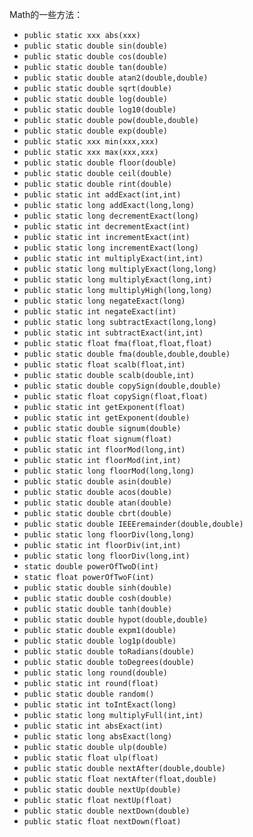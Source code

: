 Math的一些方法：
- `public static xxx abs(xxx)`
- `public static double sin(double)`
- `public static double cos(double)`
- `public static double tan(double)`
- `public static double atan2(double,double)`
- `public static double sqrt(double)`
- `public static double log(double)`
- `public static double log10(double)`
- `public static double pow(double,double)`
- `public static double exp(double)`
- `public static xxx min(xxx,xxx)`
- `public static xxx max(xxx,xxx)`
- `public static double floor(double)`
- `public static double ceil(double)`
- `public static double rint(double)`
- `public static int addExact(int,int)`
- `public static long addExact(long,long)`
- `public static long decrementExact(long)`
- `public static int decrementExact(int)`
- `public static int incrementExact(int)`
- `public static long incrementExact(long)`
- `public static int multiplyExact(int,int)`
- `public static long multiplyExact(long,long)`
- `public static long multiplyExact(long,int)`
- `public static long multiplyHigh(long,long)`
- `public static long negateExact(long)`
- `public static int negateExact(int)`
- `public static long subtractExact(long,long)`
- `public static int subtractExact(int,int)`
- `public static float fma(float,float,float)`
- `public static double fma(double,double,double)`
- `public static float scalb(float,int)`
- `public static double scalb(double,int)`
- `public static double copySign(double,double)`
- `public static float copySign(float,float)`
- `public static int getExponent(float)`
- `public static int getExponent(double)`
- `public static double signum(double)`
- `public static float signum(float)`
- `public static int floorMod(long,int)`
- `public static int floorMod(int,int)`
- `public static long floorMod(long,long)`
- `public static double asin(double)`
- `public static double acos(double)`
- `public static double atan(double)`
- `public static double cbrt(double)`
- `public static double IEEEremainder(double,double)`
- `public static long floorDiv(long,long)`
- `public static int floorDiv(int,int)`
- `public static long floorDiv(long,int)`
- `static double powerOfTwoD(int)`
- `static float powerOfTwoF(int)`
- `public static double sinh(double)`
- `public static double cosh(double)`
- `public static double tanh(double)`
- `public static double hypot(double,double)`
- `public static double expm1(double)`
- `public static double log1p(double)`
- `public static double toRadians(double)`
- `public static double toDegrees(double)`
- `public static long round(double)`
- `public static int round(float)`
- `public static double random()`
- `public static int toIntExact(long)`
- `public static long multiplyFull(int,int)`
- `public static int absExact(int)`
- `public static long absExact(long)`
- `public static double ulp(double)`
- `public static float ulp(float)`
- `public static double nextAfter(double,double)`
- `public static float nextAfter(float,double)`
- `public static double nextUp(double)`
- `public static float nextUp(float)`
- `public static double nextDown(double)`
- `public static float nextDown(float)`

